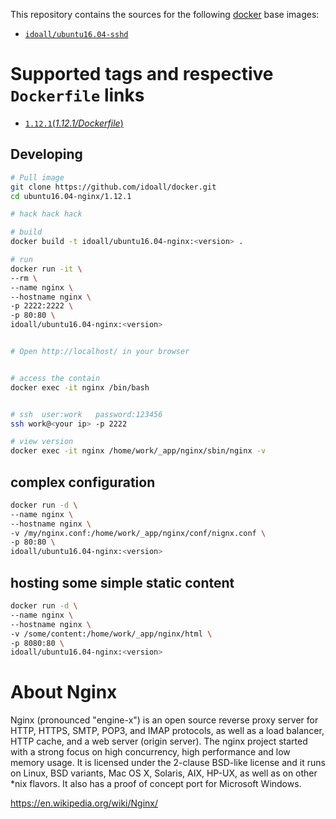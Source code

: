 This repository contains the sources for the following [docker](https://docker.io) base images:

- [`idoall/ubuntu16.04-sshd`](https://hub.docker.com/r/idoall/ubuntu16.04-sshd/)



# Supported tags and respective `Dockerfile` links

- [`1.12.1`(*1.12.1/Dockerfile*)](https://github.com/idoall/docker/blob/master/ubuntu16.04-nginx/1.12.1/Dockerfile)



## Developing

```bash
# Pull image
git clone https://github.com/idoall/docker.git
cd ubuntu16.04-nginx/1.12.1

# hack hack hack

# build
docker build -t idoall/ubuntu16.04-nginx:<version> .

# run
docker run -it \
--rm \
--name nginx \
--hostname nginx \
-p 2222:2222 \
-p 80:80 \
idoall/ubuntu16.04-nginx:<version>


# Open http://localhost/ in your browser


# access the contain
docker exec -it nginx /bin/bash


# ssh  user:work   password:123456
ssh work@<your ip> -p 2222

# view version
docker exec -it nginx /home/work/_app/nginx/sbin/nginx -v

```


## complex configuration
```bash
docker run -d \
--name nginx \
--hostname nginx \
-v /my/nginx.conf:/home/work/_app/nginx/conf/nignx.conf \
-p 80:80 \
idoall/ubuntu16.04-nginx:<version>
```


## hosting some simple static content
```bash
docker run -d \
--name nginx \
--hostname nginx \
-v /some/content:/home/work/_app/nginx/html \
-p 8080:80 \
idoall/ubuntu16.04-nginx:<version>
```



# About Nginx

Nginx (pronounced "engine-x") is an open source reverse proxy server for HTTP, HTTPS, SMTP, POP3, and IMAP protocols, as well as a load balancer, HTTP cache, and a web server (origin server). The nginx project started with a strong focus on high concurrency, high performance and low memory usage. It is licensed under the 2-clause BSD-like license and it runs on Linux, BSD variants, Mac OS X, Solaris, AIX, HP-UX, as well as on other *nix flavors. It also has a proof of concept port for Microsoft Windows.


https://en.wikipedia.org/wiki/Nginx/


